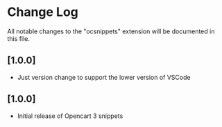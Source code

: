 # Change Log

All notable changes to the "ocsnippets" extension will be documented in this file.

## [1.0.0]

- Just version change to support the lower version of VSCode

## [1.0.0]

- Initial release of Opencart 3 snippets
